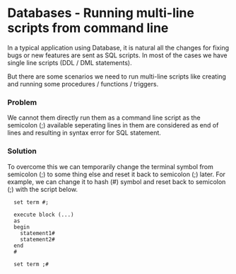 Databases - Running multi-line scripts from command line
==================================
In a typical application using Database, it is natural all the changes for fixing bugs or new features are sent as SQL scripts. 
In most of the cases we have single line scripts (DDL / DML statements). 

But there are some scenarios we need to run multi-line scripts like creating and running some procedures / functions / triggers.

### Problem
We cannot them directly run them as a command line script as the semicolon (;) available seperating lines in them are considered 
as end of lines and resulting in syntax error for SQL statement.

### Solution
To overcome this we can temporarily change the terminal symbol from semicolon (;) to some thing else and reset it back to semicolon (;) 
later. For example, we can change it to hash (#) symbol and reset back to semicolon (;) with the script below.


      set term #;

      execute block (...)
      as
      begin
        statement1#
        statement2#
      end
      #

      set term ;#
     
     
